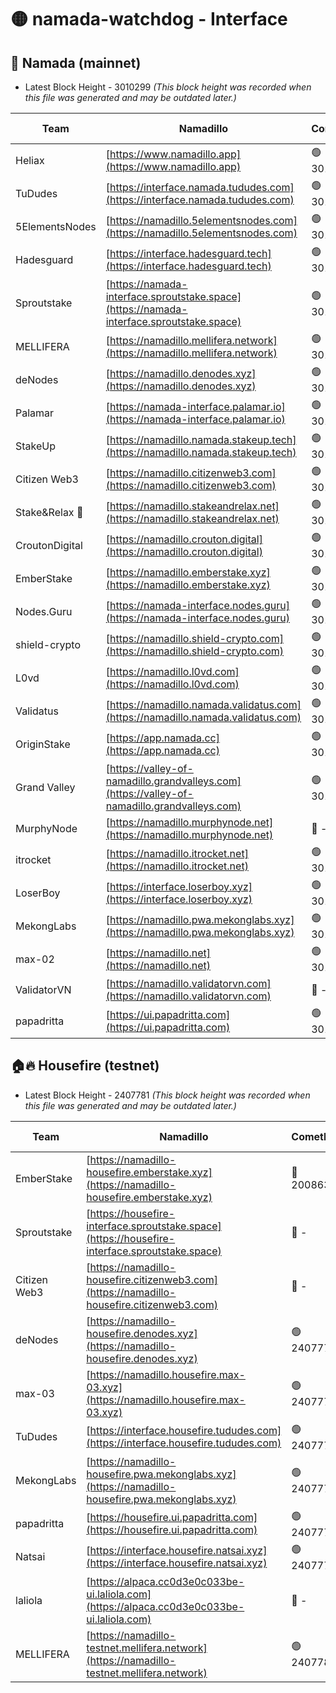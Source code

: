 # 🟡 namada-watchdog - Interface

## 🚀 Namada (mainnet)
- Latest Block Height - 3010299 *(This block height was recorded when this file was generated and may be outdated later.)*

| Team | Namadillo | CometBFT | Indexer | MASP Indexer |
|-|-|-|-|-|
| Heliax | [https://www.namadillo.app](https://www.namadillo.app) | 🟢 3010279 | 🟢 3010279 | 🟢 3010279 |
| TuDudes | [https://interface.namada.tududes.com](https://interface.namada.tududes.com) | 🟢 3010279 | 🟢 3010279 | 🟢 3010279 |
| 5ElementsNodes | [https://namadillo.5elementsnodes.com](https://namadillo.5elementsnodes.com) | 🟢 3010280 | 🟢 3010280 | 🟢 3010280 |
| Hadesguard | [https://interface.hadesguard.tech](https://interface.hadesguard.tech) | 🟢 3010280 | 🟢 3010280 | 🟢 3010280 |
| Sproutstake | [https://namada-interface.sproutstake.space](https://namada-interface.sproutstake.space) | 🟢 3010281 | 🔴 2797937 | 🟢 3010281 |
| MELLIFERA | [https://namadillo.mellifera.network](https://namadillo.mellifera.network) | 🟢 3010283 | 🟢 3010282 | 🟢 3010283 |
| deNodes | [https://namadillo.denodes.xyz](https://namadillo.denodes.xyz) | 🟢 3010283 | 🟢 3010283 | 🟢 3010283 |
| Palamar | [https://namada-interface.palamar.io](https://namada-interface.palamar.io) | 🟢 3010284 | 🟢 3010284 | 🟢 3010284 |
| StakeUp | [https://namadillo.namada.stakeup.tech](https://namadillo.namada.stakeup.tech) | 🟢 3010285 | 🟢 3010285 | 🟢 3010285 |
| Citizen Web3 | [https://namadillo.citizenweb3.com](https://namadillo.citizenweb3.com) | 🟢 3010286 | 🟢 3010285 | 🟢 3010286 |
| Stake&Relax 🦥 | [https://namadillo.stakeandrelax.net](https://namadillo.stakeandrelax.net) | 🟢 3010286 | 🟢 3010286 | 🟢 3010286 |
| CroutonDigital | [https://namadillo.crouton.digital](https://namadillo.crouton.digital) | 🟢 3010287 | 🟢 3010287 | 🟢 3010287 |
| EmberStake | [https://namadillo.emberstake.xyz](https://namadillo.emberstake.xyz) | 🟢 3010288 | 🟢 3010288 | 🟢 3010287 |
| Nodes.Guru | [https://namada-interface.nodes.guru](https://namada-interface.nodes.guru) | 🟢 3010288 | 🟢 3010288 | 🟢 3010288 |
| shield-crypto | [https://namadillo.shield-crypto.com](https://namadillo.shield-crypto.com) | 🟢 3010289 | 🟢 3010289 | 🟢 3010289 |
| L0vd | [https://namadillo.l0vd.com](https://namadillo.l0vd.com) | 🟢 3010290 | 🟢 3010290 | 🟢 3010290 |
| Validatus | [https://namadillo.namada.validatus.com](https://namadillo.namada.validatus.com) | 🟢 3010291 | 🟢 3010291 | 🟢 3010291 |
| OriginStake | [https://app.namada.cc](https://app.namada.cc) | 🟢 3010292 | 🟢 3010292 | 🟢 3010292 |
| Grand Valley | [https://valley-of-namadillo.grandvalleys.com](https://valley-of-namadillo.grandvalleys.com) | 🟢 3010292 | 🟢 3010292 | 🟢 3010292 |
| MurphyNode | [https://namadillo.murphynode.net](https://namadillo.murphynode.net) | 🔴 - | 🔴 - | 🔴 - |
| itrocket | [https://namadillo.itrocket.net](https://namadillo.itrocket.net) | 🟢 3010295 | 🟢 3010295 | 🟢 3010295 |
| LoserBoy | [https://interface.loserboy.xyz](https://interface.loserboy.xyz) | 🟢 3010295 | 🟢 3010295 | 🟢 3010295 |
| MekongLabs | [https://namadillo.pwa.mekonglabs.xyz](https://namadillo.pwa.mekonglabs.xyz) | 🟢 3010296 | 🟢 3010296 | 🟢 3010296 |
| max-02 | [https://namadillo.net](https://namadillo.net) | 🟢 3010297 | 🟢 3010296 | 🟢 3010297 |
| ValidatorVN | [https://namadillo.validatorvn.com](https://namadillo.validatorvn.com) | 🔴 - | 🔴 - | 🔴 - |
| papadritta | [https://ui.papadritta.com](https://ui.papadritta.com) | 🟢 3010299 | 🟢 3010299 | 🟢 3010299 |

## 🏠🔥 Housefire (testnet)
- Latest Block Height - 2407781 *(This block height was recorded when this file was generated and may be outdated later.)*

| Team | Namadillo | CometBFT | Indexer | MASP Indexer |
|-|-|-|-|-|
| EmberStake | [https://namadillo-housefire.emberstake.xyz](https://namadillo-housefire.emberstake.xyz) | 🔴 2008636 | 🔴 - | 🔴 - |
| Sproutstake | [https://housefire-interface.sproutstake.space](https://housefire-interface.sproutstake.space) | 🔴 - | 🔴 - | 🔴 - |
| Citizen Web3 | [https://namadillo-housefire.citizenweb3.com](https://namadillo-housefire.citizenweb3.com) | 🔴 - | 🔴 - | 🔴 - |
| deNodes | [https://namadillo-housefire.denodes.xyz](https://namadillo-housefire.denodes.xyz) | 🟢 2407776 | 🟢 2407776 | 🟢 2407776 |
| max-03 | [https://namadillo.housefire.max-03.xyz](https://namadillo.housefire.max-03.xyz) | 🟢 2407777 | 🔴 2167206 | 🟢 2407777 |
| TuDudes | [https://interface.housefire.tududes.com](https://interface.housefire.tududes.com) | 🟢 2407778 | 🟢 2407778 | 🟢 2407778 |
| MekongLabs | [https://namadillo-housefire.pwa.mekonglabs.xyz](https://namadillo-housefire.pwa.mekonglabs.xyz) | 🟢 2407778 | 🟢 2407778 | 🟢 2407778 |
| papadritta | [https://housefire.ui.papadritta.com](https://housefire.ui.papadritta.com) | 🟢 2407779 | 🟢 2407779 | 🟢 2407779 |
| Natsai | [https://interface.housefire.natsai.xyz](https://interface.housefire.natsai.xyz) | 🟢 2407779 | 🟢 2407779 | 🟢 2407779 |
| laliola | [https://alpaca.cc0d3e0c033be-ui.laliola.com](https://alpaca.cc0d3e0c033be-ui.laliola.com) | 🔴 - | 🔴 - | 🔴 - |
| MELLIFERA | [https://namadillo-testnet.mellifera.network](https://namadillo-testnet.mellifera.network) | 🟢 2407781 | 🟢 2407781 | 🟢 2407781 |

